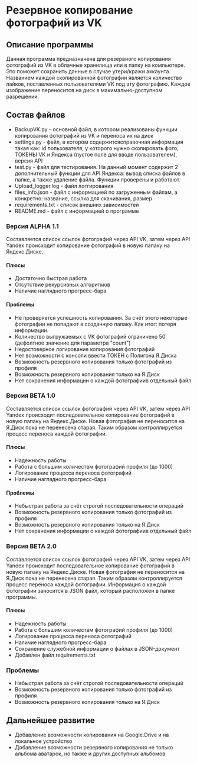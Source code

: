 # Резервное копирование фотографий из VK

## Описание программы
Данная программа предназначена для резервного копирования 
фотографий из VK в облачные хранилища или в папку на компьютере.
Это поможет сохранить данные в случае утери/кражи аккаунта.
Названием каждой скопированной фотографии является количество
лайков, поставленных пользователями VK под эту фотографию. 
Каждое изображение переносится на диск в макимально-доступном разрешении.

## Состав файлов
- BackupVK.py - основной файл, в котором реализованы функции 
копирования фотографий из VK и переноса их на диск
- settings.py - файл, в котором содержитсясправочная информация
такая как: id пользователя, у которого нужно скопировать фото,
ТОКЕНЫ VK и Яндекса (пустое поле для вводе пользователем), версия API
- test.py - файл для тестирования. На данный момент содержит
2 дополнительный функции для API Яндекса: вывод списка
файлов в папке, а также удаление файла. Функции проверены и
работают.
- Upload_logger.log - файл логгирования
- files_info.json - файл с информацией по загруженным файлам,
а конкретно: название, ссылка для скачивания, размер
- requirements.txt - список внешних зависимостей
- README.md - файл с информацией о программе

### Версия ALPHA 1.1
Составляется список ссылок фотографий через API VK, 
затем через API Yandex происходит копирование фотографий в новую папаку на
Яндекс.Диске.

#### Плюсы
- Достаточно быстрая работа
- Отсутствие рекурсивных алгоритмов
- Наличие наглядного прогресс-бара


#### Проблемы
- Не проверяется успешность копирования. За счёт этого
некоторые фотографии не попадают в созданную папаку. 
Как итог: потеря информации.
- Количество выгружаемых с VK фотографий ограничено 50 
(дефолтное значение для параметра "count")
- Недостоверное логирование копирования фотографий
- Нет возможности с консоли ввести ТОКЕН с Полигона Я.Диска
- Возможность резервного копирования только фотографий 
из профиля
- Возможность резервного копирования только на Я.Диск
- Нет сохранения информации о каждой фотографиив отдельный файл

### Версия BETA 1.0
Составляется список ссылок фотографий через API VK, 
затем через API Yandex происходит последовательное 
копирование фотографий в новую папаку на
Яндекс.Диске. Новая фотография не переносится на Я.Диск
пока не перенесена старая. Таким образом контроллируется 
процесс переноса каждой фотографии.

#### Плюсы
- Надежность работы
- Работа с большим количествм фотографий профиля (до 1000)
- Логирование процесса переноса фотографий
- Наличие наглядного прогресс-бара

#### Проблемы
- Небыстрая работа за счёт строгой последовательности операций
- Возможность резервного копирования только фотографий 
из профиля
- Возможность резервного копирования только на Я.Диск
- Нет сохранения информации о каждой фотографиив отдельный файл

### Версия BETA 2.0
Составляется список ссылок фотографий через API VK, 
затем через API Yandex происходит последовательное 
копирование фотографий в новую папаку на
Яндекс.Диске. Новая фотография не переносится на Я.Диск
пока не перенесена старая. Таким образом контроллируется 
процесс переноса каждой фотографии. Информация о каждой
фотографии заносится в JSON файл, который расположен
в папке программы.

#### Плюсы
- Надежность работы
- Работа с большим количествм фотографий профиля (до 1000)
- Логирование процесса переноса фотографий
- Наличие наглядного прогресс-бара
- Сохранение служебной информации о файлах в JSON-документ
- Добавлен файл requirements.txt

### Проблемы
- Небыстрая работа за счёт строгой последовательности операций
- Возможность резервного копирования только фотографий 
из профиля
- Возможность резервного копирования только на Я.Диск

## Дальнейшее развитие
- Добавление возможности копирования на Google.Drive
и на локальное устройство
- Добавление возможности резервного копирования не
только альбома аватарок, но также и других доступных альбомов
